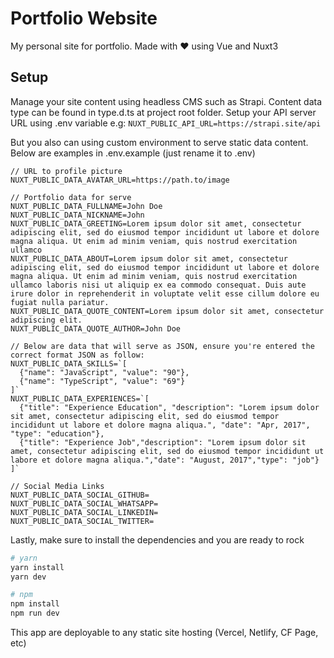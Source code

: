 # Portfolio Website

My personal site for portfolio. Made with ❤️ using Vue and Nuxt3

## Setup
Manage your site content using headless CMS such as Strapi. Content data type can be found in type.d.ts at project root folder. Setup your API server URL using .env variable e.g:
`NUXT_PUBLIC_API_URL=https://strapi.site/api`

But you also can using custom environment to serve static data content. Below are examples in .env.example (just rename it to .env)
```
// URL to profile picture
NUXT_PUBLIC_DATA_AVATAR_URL=https://path.to/image

// Portfolio data for serve
NUXT_PUBLIC_DATA_FULLNAME=John Doe
NUXT_PUBLIC_DATA_NICKNAME=John
NUXT_PUBLIC_DATA_GREETING=Lorem ipsum dolor sit amet, consectetur adipiscing elit, sed do eiusmod tempor incididunt ut labore et dolore magna aliqua. Ut enim ad minim veniam, quis nostrud exercitation ullamco
NUXT_PUBLIC_DATA_ABOUT=Lorem ipsum dolor sit amet, consectetur adipiscing elit, sed do eiusmod tempor incididunt ut labore et dolore magna aliqua. Ut enim ad minim veniam, quis nostrud exercitation ullamco laboris nisi ut aliquip ex ea commodo consequat. Duis aute irure dolor in reprehenderit in voluptate velit esse cillum dolore eu fugiat nulla pariatur.
NUXT_PUBLIC_DATA_QUOTE_CONTENT=Lorem ipsum dolor sit amet, consectetur adipiscing elit.
NUXT_PUBLIC_DATA_QUOTE_AUTHOR=John Doe

// Below are data that will serve as JSON, ensure you're entered the correct format JSON as follow:
NUXT_PUBLIC_DATA_SKILLS=`[
  {"name": "JavaScript", "value": "90"},
  {"name": "TypeScript", "value": "69"}
]`
NUXT_PUBLIC_DATA_EXPERIENCES=`[
  {"title": "Experience Education", "description": "Lorem ipsum dolor sit amet, consectetur adipiscing elit, sed do eiusmod tempor incididunt ut labore et dolore magna aliqua.", "date": "Apr, 2017", "type": "education"},
  {"title": "Experience Job","description": "Lorem ipsum dolor sit amet, consectetur adipiscing elit, sed do eiusmod tempor incididunt ut labore et dolore magna aliqua.","date": "August, 2017","type": "job"}
]`

// Social Media Links
NUXT_PUBLIC_DATA_SOCIAL_GITHUB=
NUXT_PUBLIC_DATA_SOCIAL_WHATSAPP=
NUXT_PUBLIC_DATA_SOCIAL_LINKEDIN=
NUXT_PUBLIC_DATA_SOCIAL_TWITTER=
```

Lastly, make sure to install the dependencies and you are ready to rock

```bash
# yarn
yarn install
yarn dev

# npm
npm install
npm run dev
```

This app are deployable to any static site hosting (Vercel, Netlify, CF Page, etc)